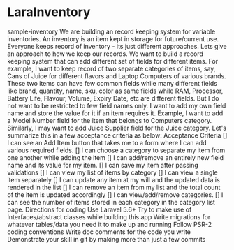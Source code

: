 # LaraInventory
sample-inventory We are building an record keeping system for variable inventories. An inventory is an item kept in storage for future/current use. Everyone keeps record of inventory - its just different approaches. Lets give an approach to how we keep our records.  We want to build a record keeping system that can add different set of fields for different items. For example, I want to keep record of two separate categories of items, say, Cans of Juice for different flavors and Laptop Computers of various brands. These two items can have few common fields while many different fields like brand, quantity, name, sku, color as same fields while RAM, Processor, Battery Life, Flavour, Volume, Expiry Date, etc are different fields.  But I do not want to be restricted to few field names only. I want to add my own field name and store the value for it if an item requires it. Example, I want to add a Model Number field for the item that belongs to Computers category. Similarly, I may want to add Juice Supplier field for the Juice category. Let's summarize this in a few acceptance criteria as below:  Acceptance Criteria [] I can see an Add Item button that takes me to a form where I can add various required fields. [] I can choose a category to separate my item from one another while adding the item [] I can add/remove an entirely new field name and its value for my item. [] I can save my item after passing validations [] I can view my list of items by category [] I can view a single item separately [] I can update any item at my will and the updated data is rendered in the list [] I can remove an item from my list and the total count of the item is updated accordingly [] I can view/add/remove categories. [] I can see the number of items stored in each category in the category list page. Directions for coding Use Laravel 5.6+ Try to make use of Interfaces/abstract classes while building this app Write migrations for whatever tables/data you need it to make up and running Follow PSR-2 coding conventions Write doc comments for the code you write Demonstrate your skill in git by making more than just a few commits
